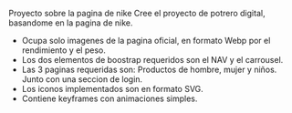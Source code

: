
  Proyecto sobre la pagina de nike
 Cree el proyecto de potrero digital, basandome en la pagina de nike.
 - Ocupa solo imagenes de la pagina oficial, en formato Webp por el rendimiento y el peso.
 - Los dos elementos de boostrap requeridos son el NAV y el carrousel.
 - Las 3 paginas requeridas son: Productos de hombre, mujer y niños. Junto con una seccion de login.
 - Los iconos implementados son en formato SVG.
 - Contiene keyframes con animaciones simples.
 
